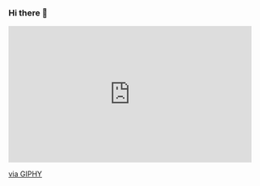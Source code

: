 ### Hi there 👋

<iframe src="https://giphy.com/embed/3o6wrnkbC2xwHs11xC" width="480" height="270" frameBorder="0" class="giphy-embed" allowFullScreen></iframe><p><a href="https://giphy.com/gifs/lgbt-transgender-trans-3o6wrnkbC2xwHs11xC">via GIPHY</a></p>

<!--
**andrii142/andrii142** is a ✨ _special_ ✨ repository because its `README.md` (this file) appears on your GitHub profile.

Here are some ideas to get you started:

- 🔭 I’m currently working on ...
- 🌱 I’m currently learning ...
- 👯 I’m looking to collaborate on ...
- 🤔 I’m looking for help with ...
- 💬 Ask me about ...
- 📫 How to reach me: ...
- 😄 Pronouns: ...
- ⚡ Fun fact: ...
-->
